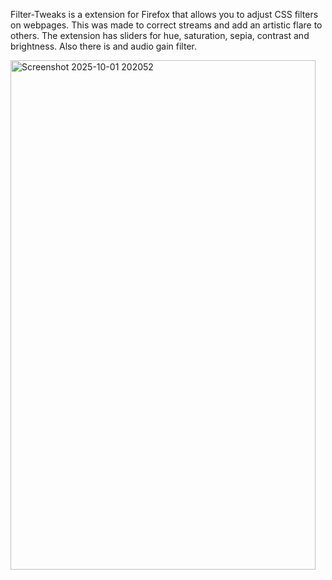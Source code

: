 Filter-Tweaks is a extension for Firefox that allows you to adjust CSS filters on webpages.
This was made to correct streams and add an artistic flare to others. The extension has sliders for hue, saturation, sepia, contrast and brightness. Also there is and audio gain filter.

<img width="488" height="815" alt="Screenshot 2025-10-01 202052" src="https://github.com/user-attachments/assets/d7f17b40-15dc-4909-9276-612a3ffb3bbc" />
